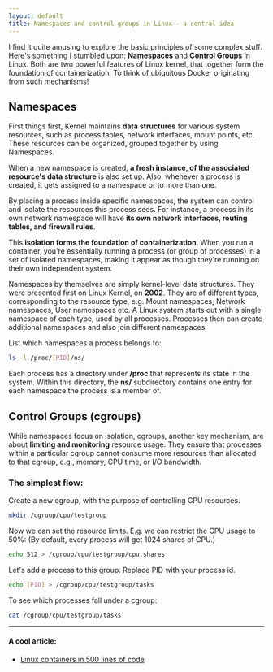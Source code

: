 ```yaml
---
layout: default
title: Namespaces and control groups in Linux - a central idea
---
```


I find it quite amusing to explore the basic principles of some complex stuff.
Here's something I stumbled upon: **Namespaces** and **Control Groups** in Linux.
Both are two powerful features of Linux kernel, that together form the foundation
of containerization. To think of ubiquitous Docker originating from such mechanisms!

## Namespaces

First things first, Kernel maintains **data structures** for various system resources, such as process tables, 
network interfaces, mount points, etc. These resources can be organized, grouped together by using Namespaces.

When a new namespace is created, **a fresh instance, of the associated resource's data structure** is also set up.
Also, whenever a process is created, it gets assigned to a namespace or to more than one.

By placing a process inside specific namespaces, the system can control and isolate the resources this process sees. 
For instance, a process in its own network namespace will have **its own network interfaces, routing tables, and 
firewall rules**.

This **isolation forms the foundation of containerization**. When you run a container, you're essentially running a 
process (or group of processes) in a set of isolated namespaces, making it appear as though they're running on their 
own independent system.

Namespaces by themselves are simply kernel-level data structures. They were presented first on Linux Kernel, on **2002**.
They are of different types, corresponding to the resource type, e.g. Mount namespaces, Network namespaces, User 
namespaces etc. A Linux system starts out with a single namespace of each type, used by all processes. 
Processes then can create additional namespaces and also join different namespaces. 

List which namespaces a process belongs to:
```bash
ls -l /proc/[PID]/ns/
```
Each process has a directory under **/proc** that represents its state in the system. 
Within this directory, the **ns/** subdirectory contains one entry for each namespace the process is a member of.

## Control Groups (cgroups)

While namespaces focus on isolation, cgroups, another key mechanism, are about **limiting and monitoring**
resource usage. They ensure that processes within a particular cgroup cannot consume more resources 
than allocated to that cgroup, e.g., memory, CPU time, or I/O bandwidth.

### The simplest flow:

Create a new cgroup, with the purpose of controlling CPU resources.
```bash
mkdir /cgroup/cpu/testgroup
```

Now we can set the resource limits. E.g. we can restrict the CPU usage to 50%:
(By default, every process will get 1024 shares of CPU.)

```bash
echo 512 > /cgroup/cpu/testgroup/cpu.shares
```
Let's add a process to this group. Replace PID with your process id.

```bash
echo [PID] > /cgroup/cpu/testgroup/tasks
```

To see which processes fall under a cgroup:
```bash
cat /cgroup/cpu/testgroup/tasks
```

---


#### A cool article:
+ [Linux containers in 500 lines of code](https://blog.lizzie.io/linux-containers-in-500-loc.html)